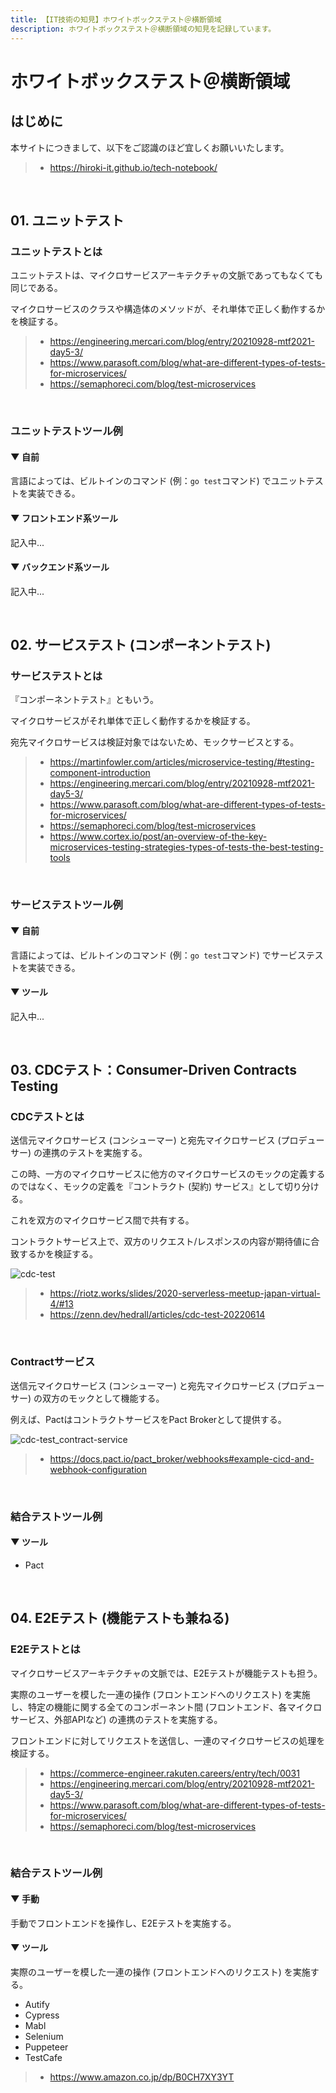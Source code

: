 ```yaml
---
title: 【IT技術の知見】ホワイトボックステスト＠横断領域
description: ホワイトボックステスト＠横断領域の知見を記録しています。
---
```


# ホワイトボックステスト＠横断領域

## はじめに

本サイトにつきまして、以下をご認識のほど宜しくお願いいたします。

> - https://hiroki-it.github.io/tech-notebook/

<br>

## 01. ユニットテスト

### ユニットテストとは

ユニットテストは、マイクロサービスアーキテクチャの文脈であってもなくても同じである。

マイクロサービスのクラスや構造体のメソッドが、それ単体で正しく動作するかを検証する。

> - https://engineering.mercari.com/blog/entry/20210928-mtf2021-day5-3/
> - https://www.parasoft.com/blog/what-are-different-types-of-tests-for-microservices/
> - https://semaphoreci.com/blog/test-microservices

<br>

### ユニットテストツール例

#### ▼ 自前

言語によっては、ビルトインのコマンド (例：`go test`コマンド) でユニットテストを実装できる。

#### ▼ フロントエンド系ツール

記入中...

#### ▼ バックエンド系ツール

記入中...

<br>

## 02. サービステスト (コンポーネントテスト)

### サービステストとは

『コンポーネントテスト』ともいう。

マイクロサービスがそれ単体で正しく動作するかを検証する。

宛先マイクロサービスは検証対象ではないため、モックサービスとする。

> - https://martinfowler.com/articles/microservice-testing/#testing-component-introduction
> - https://engineering.mercari.com/blog/entry/20210928-mtf2021-day5-3/
> - https://www.parasoft.com/blog/what-are-different-types-of-tests-for-microservices/
> - https://semaphoreci.com/blog/test-microservices
> - https://www.cortex.io/post/an-overview-of-the-key-microservices-testing-strategies-types-of-tests-the-best-testing-tools

<br>

### サービステストツール例

#### ▼ 自前

言語によっては、ビルトインのコマンド (例：`go test`コマンド) でサービステストを実装できる。

#### ▼ ツール

記入中...

<br>

## 03. CDCテスト：Consumer-Driven Contracts Testing

### CDCテストとは

送信元マイクロサービス (コンシューマー) と宛先マイクロサービス (プロデューサー) の連携のテストを実施する。

この時、一方のマイクロサービスに他方のマイクロサービスのモックの定義するのではなく、モックの定義を『コントラクト (契約) サービス』として切り分ける。

これを双方のマイクロサービス間で共有する。

コントラクトサービス上で、双方のリクエスト/レスポンスの内容が期待値に合致するかを検証する。

![cdc-test](https://raw.githubusercontent.com/hiroki-it/tech-notebook-images/master/images/cdc-test.png)

> - https://riotz.works/slides/2020-serverless-meetup-japan-virtual-4/#13
> - https://zenn.dev/hedrall/articles/cdc-test-20220614

<br>

### Contractサービス

送信元マイクロサービス (コンシューマー) と宛先マイクロサービス (プロデューサー) の双方のモックとして機能する。

例えば、PactはコントラクトサービスをPact Brokerとして提供する。

![cdc-test_contract-service](https://raw.githubusercontent.com/hiroki-it/tech-notebook-images/master/images/cdc-test_contract-service.png)

> - https://docs.pact.io/pact_broker/webhooks#example-cicd-and-webhook-configuration

<br>

### 結合テストツール例

#### ▼ ツール

- Pact

<br>

## 04. E2Eテスト (機能テストも兼ねる)

### E2Eテストとは

マイクロサービスアーキテクチャの文脈では、E2Eテストが機能テストも担う。

実際のユーザーを模した一連の操作 (フロントエンドへのリクエスト) を実施し、特定の機能に関する全てのコンポーネント間 (フロントエンド、各マイクロサービス、外部APIなど) の連携のテストを実施する。

フロントエンドに対してリクエストを送信し、一連のマイクロサービスの処理を検証する。

> - https://commerce-engineer.rakuten.careers/entry/tech/0031
> - https://engineering.mercari.com/blog/entry/20210928-mtf2021-day5-3/
> - https://www.parasoft.com/blog/what-are-different-types-of-tests-for-microservices/
> - https://semaphoreci.com/blog/test-microservices

<br>

### 結合テストツール例

#### ▼ 手動

手動でフロントエンドを操作し、E2Eテストを実施する。

#### ▼ ツール

実際のユーザーを模した一連の操作 (フロントエンドへのリクエスト) を実施する。

- Autify
- Cypress
- Mabl
- Selenium
- Puppeteer
- TestCafe

> - https://www.amazon.co.jp/dp/B0CH7XY3YT

<br>
